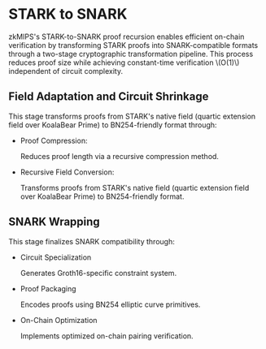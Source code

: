 # STARK to SNARK 
zkMIPS's STARK-to-SNARK proof recursion enables efficient on-chain verification by transforming STARK proofs into SNARK-compatible formats through a two-stage cryptographic transformation pipeline. This process reduces proof size​ while achieving constant-time verification \\(O(1)\\) independent of circuit complexity.


## Field Adaptation and Circuit Shrinkage

This stage transforms proofs from STARK's native field (quartic  extension field over KoalaBear Prime) to BN254-friendly format through:
- ​Proof Compression:

  Reduces proof length via a recursive compression method.

- Recursive Field Conversion:
  
  Transforms proofs from STARK's native field (quartic  extension field over KoalaBear Prime) to BN254-friendly format.

## SNARK Wrapping

This stage finalizes SNARK compatibility through:

- ​Circuit Specialization

  Generates Groth16-specific constraint system.
- ​Proof Packaging

  Encodes proofs using BN254 elliptic curve primitives.

- ​On-Chain Optimization

  Implements optimized on-chain pairing verification.

